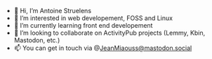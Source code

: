 - 👋 Hi, I’m Antoine Struelens
- 👀 I’m interested in web developement, FOSS and Linux
- 🌱 I’m currently learning front end developement
- 🚀 I’m looking to collaborate on ActivityPub projects (Lemmy, Kbin, Mastodon, etc.) 
- 📫 You can get in touch via @JeanMiaouss@mastodon.social

<!---
Astrls/Astrls is a ✨ special ✨ repository because its `README.md` (this file) appears on your GitHub profile.
You can click the Preview link to take a look at your changes.
--->
